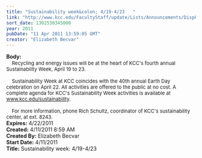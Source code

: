 ```yaml
---
title: "Sustainability week&colon; 4/19-4/23   "
link: "http://www.kcc.edu/FacultyStaff/update/Lists/Announcements/DispForm.aspx?ID=223"
sort_date: 1302530345000
year: 2011
pubDate: "11 Apr 2011 13:59:05 GMT"
creator: "Elizabeth Becvar"
---
```


<div><b>Body:</b> <div class=ExternalClassB3529674A9104AAA977F5C944C224BD9><div> <font size=2>   Recycling and energy issues will be at the heart of KCC's fourth annual Sustainability Week, April 19 to 23. </font></div><font size=2>
<div><br>    Sustainability Week at KCC coincides with the 40th annual Earth Day celebration on April 22. All activities are offered to the public at no cost. A complete agenda for KCC's Sustainability Week activities is available at </font><a href="/sustainability"><font size=2>www.kcc.edu/sustainability</font></a><font size=2>. </font></div>
<div><font size=2><br>    For more information, phone Rich Schultz, coordinator of KCC's sustainability center, at ext. 8243.  <br></div></font></div></div>
<div><b>Expires:</b> 4/22/2011</div>
<div><b>Created:</b> 4/11/2011 8:59 AM</div>
<div><b>Created By:</b> Elizabeth Becvar</div>
<div><b>Start Date:</b> 4/11/2011</div>
<div><b>Title:</b> Sustainability week: 4/19-4/23   </div>
